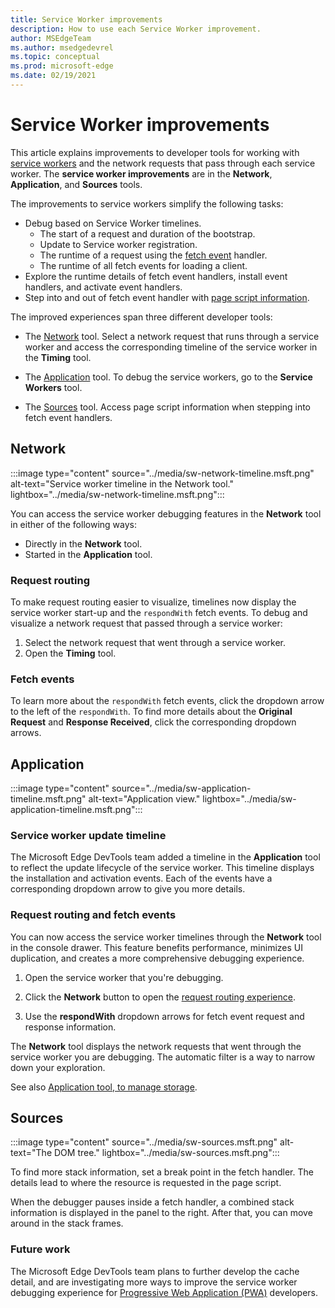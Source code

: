 ```yaml
---
title: Service Worker improvements
description: How to use each Service Worker improvement.
author: MSEdgeTeam
ms.author: msedgedevrel
ms.topic: conceptual
ms.prod: microsoft-edge
ms.date: 02/19/2021
---
```

# Service Worker improvements

This article explains improvements to developer tools for working with [service workers](https://developer.mozilla.org/docs/Web/API/Service_Worker_API) and the network requests that pass through each service worker.  The **service worker improvements** are in the **Network**, **Application**, and **Sources** tools.

The improvements to service workers simplify the following tasks:

*  Debug based on Service Worker timelines.
    *  The start of a request and duration of the bootstrap.
    *  Update to Service worker registration.
    *  The runtime of a request using the [fetch event](https://developer.mozilla.org/docs/Web/API/FetchEvent) handler.
    *  The runtime of all fetch events for loading a client.
*  Explore the runtime details of fetch event handlers, install event handlers, and activate event handlers.
*  Step into and out of fetch event handler with [page script information](#sources).

The improved experiences span three different developer tools:

*  The [Network](#network) tool.  Select a network request that runs through a service worker and access the corresponding timeline of the service worker in the **Timing** tool.

*  The [Application](#application) tool.  To debug the service workers, go to the **Service Workers** tool.

*  The [Sources](#sources) tool.  Access page script information when stepping into fetch event handlers.


<!-- ====================================================================== -->
## Network

:::image type="content" source="../media/sw-network-timeline.msft.png" alt-text="Service worker timeline in the Network tool." lightbox="../media/sw-network-timeline.msft.png":::

You can access the service worker debugging features in the **Network** tool in either of the following ways:

*  Directly in the **Network** tool.
*  Started in the **Application** tool.

### Request routing

To make request routing easier to visualize, timelines now display the service worker start-up and the `respondWith` fetch events.  To debug and visualize a network request that passed through a service worker:

1. Select the network request that went through a service worker.
1. Open the **Timing** tool.

### Fetch events

To learn more about the `respondWith` fetch events, click the dropdown arrow to the left of the `respondWith`.  To find more details about the **Original Request** and **Response Received**, click the corresponding dropdown arrows.


<!-- ====================================================================== -->
## Application

:::image type="content" source="../media/sw-application-timeline.msft.png" alt-text="Application view." lightbox="../media/sw-application-timeline.msft.png":::

### Service worker update timeline

The Microsoft Edge DevTools team added a timeline in the **Application** tool to reflect the update lifecycle of the service worker.  This timeline displays the installation and activation events.  Each of the events have a corresponding dropdown arrow to give you more details.

### Request routing and fetch events

You can now access the service worker timelines through the **Network** tool in the console drawer.  This feature benefits performance, minimizes UI duplication, and creates a more comprehensive debugging experience.

1. Open the service worker that you're debugging.

1. Click the **Network** button to open the [request routing experience](#network).

1. Use the **respondWith** dropdown arrows for fetch event request and response information.

The **Network** tool displays the network requests that went through the service worker you are debugging.  The automatic filter is a way to narrow down your exploration.

See also [Application tool, to manage storage](../storage/application-tool.md).


<!-- ====================================================================== -->
## Sources

:::image type="content" source="../media/sw-sources.msft.png" alt-text="The DOM tree." lightbox="../media/sw-sources.msft.png":::

To find more stack information, set a break point in the fetch handler.  The details lead to where the resource is requested in the page script.

When the debugger pauses inside a fetch handler, a combined stack information is displayed in the panel to the right.  After that, you can move around in the stack frames.

### Future work

The Microsoft Edge DevTools team plans to further develop the cache detail, and are investigating more ways to improve the service worker debugging experience for [Progressive Web Application (PWA)](https://developer.mozilla.org/docs/Web/Progressive_web_apps) developers.
